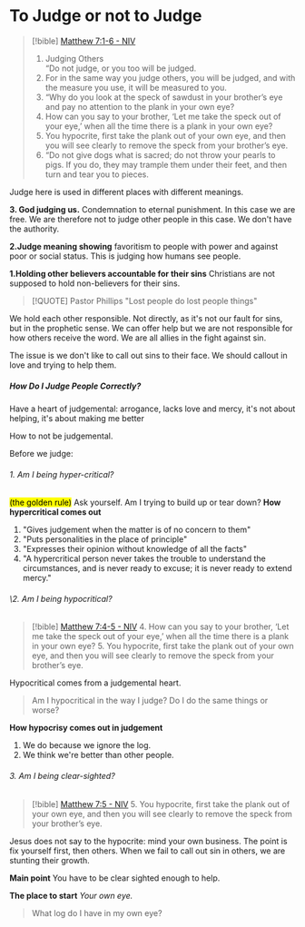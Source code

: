 # To Judge or not to Judge

> [!bible] [Matthew 7:1-6 - NIV](https://bolls.life/NIV/40/7/)
> 1. Judging Others<br/>“Do not judge, or you too will be judged.
> 2. For in the same way you judge others, you will be judged, and with the measure you use, it will be measured to you.
> 3. “Why do you look at the speck of sawdust in your brother’s eye and pay no attention to the plank in your own eye?
> 4. How can you say to your brother, ‘Let me take the speck out of your eye,’ when all the time there is a plank in your own eye?
> 5. You hypocrite, first take the plank out of your own eye, and then you will see clearly to remove the speck from your brother’s eye.
> 6. “Do not give dogs what is sacred; do not throw your pearls to pigs. If you do, they may trample them under their feet, and then turn and tear you to pieces.

Judge here is used in different places with different meanings.

**3. God judging us.**
Condemnation to eternal punishment. In this case we are free. We are therefore not to judge other people in this case. We don't have the authority.

**2.Judge meaning showing** favoritism to people with power and against poor or social status. This is judging how humans see people.

**1.Holding other believers accountable for their sins**
Christians are not supposed to hold non-believers for their sins.

> [!QUOTE] Pastor Phillips
> "Lost people do lost people things"

We hold each other responsible. Not directly, as it's not our fault for sins, but in the prophetic sense. We can offer help but we are not responsible for how others receive the word. We are all allies in the fight against sin.

The issue is we don't like to call out sins to their face. We should callout in love and trying to help them.

##### How Do I Judge People Correctly?
Have a heart of judgemental: arrogance, lacks love and mercy, it's not about helping, it's about making me better

How to not be judgemental.

Before we judge:
###### 1. Am I being hyper-critical? 
<mark class="yellow">(the golden rule)</mark>
Ask yourself. Am I trying to build up or tear down?
**How hypercritical comes out**
1. "Gives judgement when the matter is of no concern to them"
2. "Puts personalities in the place of principle"
3. "Expresses their opinion without knowledge of all the facts"
4. "A hypercritical person never takes the trouble to understand the circumstances, and is never ready to excuse; it is never ready to extend mercy."

###### \2. Am I being hypocritical? 
> [!bible] [Matthew 7:4-5 - NIV](https://bolls.life/NIV/40/7/)
> 4. How can you say to your brother, ‘Let me take the speck out of your eye,’ when all the time there is a plank in your own eye?
> 5. You hypocrite, first take the plank out of your own eye, and then you will see clearly to remove the speck from your brother’s eye.

Hypocritical comes from a judgemental heart. 
> Am I hypocritical in the way I judge? Do I do the same things or worse? 

**How hypocrisy comes out in judgement**
1. We do because we ignore the log. 
2. We think we're better than other people. 

###### 3. Am I being clear-sighted? 
> [!bible] [Matthew 7:5 - NIV](https://bolls.life/NIV/40/7/)
> 5. You hypocrite, first take the plank out of your own eye, and then you will see clearly to remove the speck from your brother’s eye.


Jesus does not say to the hypocrite: mind your own business. The point is fix yourself first, then others. When we fail to call out sin in others, we are stunting their growth. 

**Main point**
You have to be clear sighted enough to help. 

**The place to start**
*Your own eye.*
> What log do I have in my own eye?